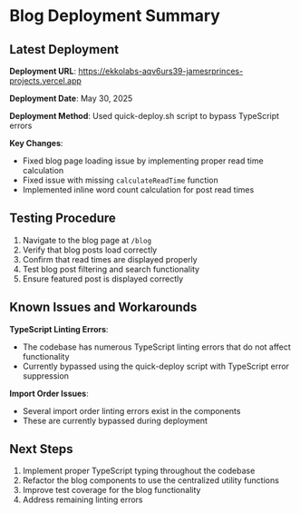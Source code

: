 # Blog Deployment Summary

## Latest Deployment

**Deployment URL**: https://ekkolabs-aqv6urs39-jamesrprinces-projects.vercel.app

**Deployment Date**: May 30, 2025

**Deployment Method**: Used quick-deploy.sh script to bypass TypeScript errors

**Key Changes**:

- Fixed blog page loading issue by implementing proper read time calculation
- Fixed issue with missing `calculateReadTime` function
- Implemented inline word count calculation for post read times

## Testing Procedure

1. Navigate to the blog page at `/blog`
2. Verify that blog posts load correctly
3. Confirm that read times are displayed properly
4. Test blog post filtering and search functionality
5. Ensure featured post is displayed correctly

## Known Issues and Workarounds

**TypeScript Linting Errors**:

- The codebase has numerous TypeScript linting errors that do not affect functionality
- Currently bypassed using the quick-deploy script with TypeScript error suppression

**Import Order Issues**:

- Several import order linting errors exist in the components
- These are currently bypassed during deployment

## Next Steps

1. Implement proper TypeScript typing throughout the codebase
2. Refactor the blog components to use the centralized utility functions
3. Improve test coverage for the blog functionality
4. Address remaining linting errors
